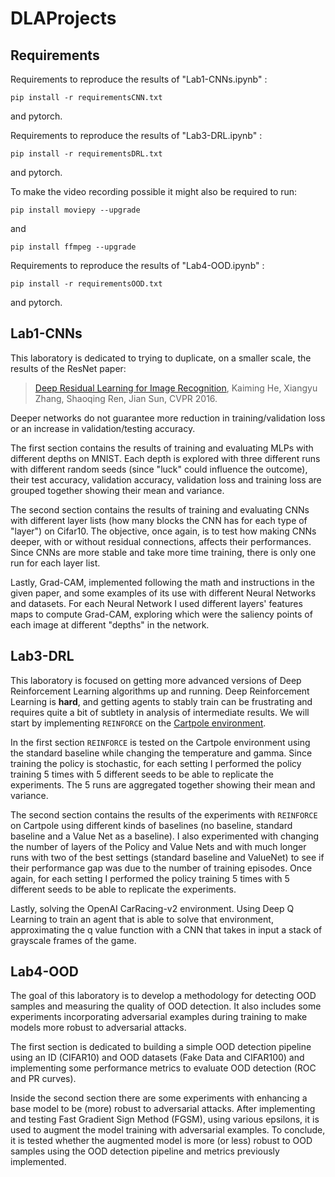 # DLAProjects

## Requirements
Requirements to reproduce the results of "Lab1-CNNs.ipynb" :

```
pip install -r requirementsCNN.txt
```
and pytorch.

Requirements to reproduce the results of "Lab3-DRL.ipynb" : 

```
pip install -r requirementsDRL.txt
```
and pytorch.
 
To make the video recording possible it might also be required to run:
```
pip install moviepy --upgrade
```
and
```
pip install ffmpeg --upgrade
```

Requirements to reproduce the results of "Lab4-OOD.ipynb" :

```
pip install -r requirementsOOD.txt
```
and pytorch.


## Lab1-CNNs

This laboratory is dedicated to trying to duplicate, on a smaller scale, the results of the ResNet paper:

> [Deep Residual Learning for Image Recognition](https://arxiv.org/abs/1512.03385), Kaiming He, Xiangyu Zhang, Shaoqing Ren, Jian Sun, CVPR 2016.

Deeper networks do not guarantee more reduction in training/validation loss or an increase in validation/testing accuracy.

The first section contains the results of training and evaluating MLPs with different depths on MNIST. Each depth is explored with three different runs with different random seeds (since "luck" could influence the outcome), their test accuracy, validation accuracy, validation loss and training loss are grouped together showing their mean and variance.

The second section contains the results of training and evaluating CNNs with different layer lists (how many blocks the CNN has for each type of "layer") on Cifar10.
The objective, once again, is to test how making CNNs deeper, with or without residual connections, affects their performances. Since CNNs are more stable and take more time training, there is only one run for each layer list.

Lastly, Grad-CAM, implemented following the math and instructions in the given paper, and some examples of its use with different Neural Networks and datasets. For each Neural Network I used different layers' features maps to compute Grad-CAM, exploring which were the saliency points of each image at different "depths" in the network.


## Lab3-DRL

This laboratory is focused on getting more advanced versions of Deep Reinforcement Learning algorithms up and running. Deep Reinforcement Learning is **hard**, and getting agents to stably train can be frustrating and requires quite a bit of subtlety in analysis of intermediate results. We will start by implementing `REINFORCE` on the [Cartpole environment](https://gymnasium.farama.org/environments/classic_control/cart_pole/).

In the first section `REINFORCE` is tested on the Cartpole environment using the standard baseline while changing the temperature and gamma.
Since training the policy is stochastic, for each setting I performed the policy training 5 times with 5 different seeds to be able to replicate the experiments. The 5 runs are aggregated together showing their mean and variance.

The second section contains the results of the experiments with `REINFORCE` on Cartpole using different kinds of baselines (no baseline, standard baseline and a Value Net as a baseline). I also experimented with changing the number of layers of the Policy and Value Nets and with much longer runs with two of the best settings (standard baseline and ValueNet) to see if their performance gap was due to the number of training episodes.
Once again, for each setting I performed the policy training 5 times with 5 different seeds to be able to replicate the experiments.

Lastly, solving the OpenAI CarRacing-v2 environment. Using Deep Q Learning to train an agent that is able to solve that environment, approximating the q value function with a CNN that takes in input a stack of grayscale frames of the game.

## Lab4-OOD

The goal of this laboratory is to develop a methodology for detecting OOD samples and measuring the quality of OOD detection. It also includes some experiments incorporating adversarial examples during training to make models more robust to adversarial attacks.

The first section is dedicated to building a simple OOD detection pipeline using an ID (CIFAR10) and OOD datasets (Fake Data and CIFAR100) and implementing some performance metrics to evaluate OOD detection (ROC and PR curves).

Inside the second section there are some experiments with enhancing a base model to be (more) robust to adversarial attacks. After implementing and testing Fast Gradient Sign Method (FGSM), using various epsilons, it is used to augment the model training with adversarial examples. To conclude, it is tested whether the augmented model is more (or less) robust to OOD samples using the OOD detection pipeline and metrics previously implemented.